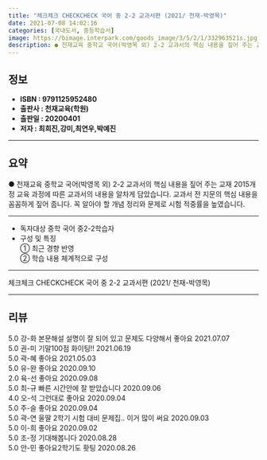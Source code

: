 ```yaml
---
title: "체크체크 CHECKCHECK 국어 중 2-2 교과서편 (2021/ 천재-박영목)"
date: 2021-07-08 14:02:16
categories: [국내도서, 중등학습서]
image: https://bimage.interpark.com/goods_image/3/5/2/1/332963521s.jpg
description: ● 천재교육 중학교 국어(박영목 외) 2-2 교과서의 핵심 내용을 짚어 주는 교재 2015개정 교육 과정에 따른 교과서의 내용을 알차게 담았습니다. 교과서 전 지문의 핵심 내용을 꼼꼼하게 짚어 줍니다. 꼭 알아야 할 개념 정리와 문제로 시험 적중률을 높였습니다.
---
```


## **정보**

- **ISBN : 9791125952480**
- **출판사 : 천재교육(학원)**
- **출판일 : 20200401**
- **저자 : 최희진,강미,최연우,박예진**

------



## **요약**

●  천재교육 중학교 국어(박영목 외) 2-2 교과서의 핵심 내용을 짚어 주는 교재 2015개정 교육 과정에 따른 교과서의 내용을 알차게 담았습니다. 교과서 전 지문의 핵심 내용을 꼼꼼하게 짚어 줍니다. 꼭 알아야 할 개념 정리와 문제로 시험 적중률을 높였습니다.

------

- 독자대상  중학 국어 중2-2학습자
- 구성 및 특징  										
① 최근 경향 반영										
② 학습 내용 체계적으로 구성

------


체크체크 CHECKCHECK 국어 중 2-2 교과서편 (2021/ 천재-박영목) 

------


## **리뷰** 

5.0 강-화 본문해설 설명이 잘 되어 있고 문제도 다양해서 좋아요 2021.07.07 <br/>5.0 권-미 기말100점 화이팅!! 2021.06.19 <br/>5.0 곽-혜 좋아요 2021.05.03 <br/>5.0 유-완 좋아요  2020.09.10 <br/>2.0 육-선 좋아요  2020.09.08 <br/>5.0 최-규 빠른 시간안에 잘 받았습니다 2020.09.06 <br/>4.0 오-석 그런대로 좋아요 2020.09.04 <br/>5.0 주-슬 좋아요 2020.09.04 <br/>5.0 곽-연 울딸 2학기 시험 대비 문제집.. 이거 많이 써요 2020.09.03 <br/>5.0 이-희 좋아요  2020.09.02 <br/>5.0 조-정 기대해봅니다 2020.08.28 <br/>5.0 안-민 좋아요2학기도 홧팅 2020.08.26 <br/>
